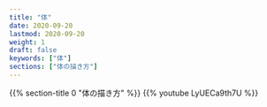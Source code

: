 ```yaml
---
title: "体"
date: 2020-09-20
lastmod: 2020-09-20
weight: 1
draft: false
keywords: ["体"]
sections: ["体の描き方"]
---
```


{{% section-title 0 "体の描き方" %}}
{{% youtube LyUECa9th7U %}}